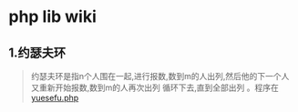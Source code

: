 # php lib wiki

## 1.约瑟夫环 
> 约瑟夫环是指n个人围在一起,进行报数,数到m的人出列,然后他的下一个人又重新开始报数,数到m的人再次出列
> 循环下去,直到全部出列 。程序在 [yuesefu.php](./yuesefu.php)